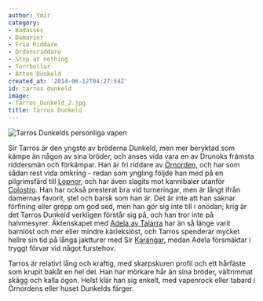 ```yaml
---
author: Ymir
category:
- Badasses
- Damarier
- Fria Riddare
- Ordensriddare
- Stop at nothing
- Torrbollar
- Ätten Dunkeld
created_at: '2014-06-12T04:27:54Z'
id: tarros dunkeld
image:
- Tarros_Dunkeld_2.jpg
title: Tarros Dunkeld
---
```

![Tarros Dunkelds personliga vapen]

Sir Tarros är den yngste av bröderna Dunkeld, men mer beryktad som kämpe än någon av sina bröder, och anses vida vara en av Drunoks främsta riddersmän och förkämpar. Han är fri riddare av [Örnorden], och har som sådan rest vida omkring - redan som yngling följde han med på en pilgrimsfärd till [Lopnor], och har även slagits mot kannibaler utanför [Colostro]. Han har också presterat bra vid turneringar, men är långt ifrån damernas favorit, stel och barsk som han är. Det är inte att han saknar förfining eller grepp om god sed, men han gör sig inte till i onödan; krig är det Tarros Dunkeld verkligen förstår sig på, och han tror inte på halvmesyrer. Äktenskapet med [Adela av Talarra] har än så länge varit barnlöst och mer eller mindre kärlekslöst, och Tarros spenderar mycket hellre sin tid på långa jaktturer med Sir [Karangar], medan Adela försmäktar i tryggt förvar vid något furstehov.

Tarros är relativt lång och kraftig, med skarpskuren profil och ett hårfäste som krupit bakåt en hel del. Han har mörkare hår än sina bröder, vältrimmat skägg och kalla ögon. Helst klär han sig enkelt, med vapenrock eller tabard i Örnordens eller huset Dunkelds färger.

  [Tarros Dunkelds personliga vapen]: Tarros_Dunkeld_2.jpg "Tarros Dunkelds personliga vapen"
  [Örnorden]: Örnorden
  [Lopnor]: Lopnor
  [Colostro]: Colostro
  [Adela av Talarra]: Adela_av_Talarra
  [Karangar]: Karangar
